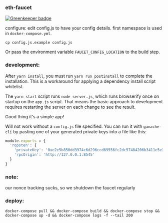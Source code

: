 ### eth-faucet

[![Greenkeeper badge](https://badges.greenkeeper.io/MetaMask/eth-faucet.svg?token=126240abfcbf915f71b337dfc332d4ad63e362166827d61078593e2ae20aff36&ts=1501793671323)](https://greenkeeper.io/)

configure:
edit config.js to have your config details.
first namespace is used in `docker-compose.yml`.
```
cp config.js.example config.js
```

Or pass the environment variable `FAUCET_CONFIG_LOCATION` to the build step.

### development:

After `yarn install`, you must run `yarn run postinstall` to complete the installation. This is a workaround for applying a dependency install script whitelist.

The `yarn start` script runs `node server.js`, which runs browserify once on startup on the `app.js` script. That means the basic approach to development requires restarting the server on each change to see the result.

Good thing it's a simple app!

Will not work without a `config.js` file specified. You can run it with `ganache-cli` by pasting one of your generated private keys into a file like this:

```javascript
module.exports = {
  'ropsten': {
    'privateKey': '0xe2e5b850dd3974c6d296ccd69556fc2dc57484206b3411e5e3de1fc54f5afcf8',
    'rpcOrigin': 'http://127.0.0.1:8545'
  }
}
```

### note:
our nonce tracking sucks, so we shutdown the faucet regularly

### deploy:
```
docker-compose pull && docker-compose build && docker-compose stop && docker-compose up -d && docker-compose logs -f --tail 200
```
